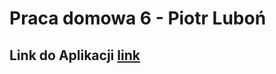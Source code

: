 # Praca domowa 6 - Piotr Luboń

## Link do Aplikacji [link](https://plubon.shinyapps.io/Praca-Domowa-6/)